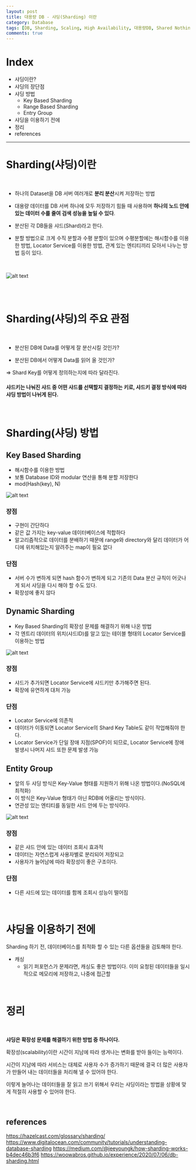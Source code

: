 ```yaml
---
layout: post
title: 대용량 DB - 샤딩(Sharding) 이란
category: Database
tags: [DB, Sharding, Scaling, High Availability, 대용량DB, Shared Nothing]
comments: true
---
```


# Index

- 샤딩이란?
- 샤딩의 장단점
- 샤딩 방법
  - Key Based Sharding
  - Range Based Sharding
  - Entry Group
- 샤딩을 이용하기 전에
- 정리
- references

---

# Sharding(샤딩)이란

<br>

- 하나의 Dataset을 DB 서버 여러개로 **분리 분산**시켜 저장하는 방법

- 대용량 데이터를 DB 서버 하나에 모두 저장하기 힘들 때 사용하며 **하나의 노드 안에 있는 데이터 수를 줄여 검색 성능을 높일 수 있다**.

- 분산된 각 DB들을 샤드(Shard)라고 한다.

- 분할 방법으로 크게 수직 분할과 수평 분할이 있으며 수평분할에는 해시함수를 이용한 방법, Locator Service를 이용한 방법, 관계 있는 엔티티끼리 모아서 나누는 방법 등이 있다.

<br>

![alt text](/public/img/db/partitions.png "수직 분할과 수평 분할")

<br>

<!-- # Sharding(샤딩)의 장단점 -->

<br>

# Sharding(샤딩)의 주요 관점

<br>

- 분산된 DB에 Data를 어떻게 잘 분산시킬 것인가?

- 분산된 DB에서 어떻게 Data를 읽어 올 것인가?

=> Shard Key를 어떻게 정의하는지에 따라 달라진다.

#### 샤드키는 나눠진 샤드 중 어떤 샤드를 선택할지 결정하는 키로, 샤드키 결정 방식에 따라 샤딩 방법이 나뉘게 된다.

<br>

# Sharding(샤딩) 방법

## Key Based Sharding

- 해시함수를 이용한 방법
- 보통 Database ID와 modular 연산을 통해 분할 저장한다
- mod(Hash(key), N)

![alt text](/public/img/db/hash_sharding.png "샤딩 방법 1 - 해시 샤딩")

### 장점

- 구현이 간단하다
- 같은 값 가지는 key-value 데이터베이스에 적합하다
- 알고리즘적으로 데이터를 분배하기 때문에 range와 directory와 달리 데이터가 어디에 위치해있는지 알려주는 map이 필요 없다

### 단점

- 서버 수가 변하게 되면 hash 함수가 변하게 되고 기존의 Data 분산 규칙이 어긋나게 되서 샤딩을 다시 해야 할 수도 있다.
- 확장성에 좋지 않다

## Dynamic Sharding

- Key Based Sharding의 확장성 문제를 해결하기 위해 나온 방법
- 각 엔트리 데이터의 위치(샤드ID)를 알고 있는 테이블 형태의 Locator Service를 이용하는 방법

![alt text](/public/img/db/dynamic_sharding.png "샤딩 방법 2 - 다이나믹 샤딩")

### 장점

- 샤드가 추가되면 Locator Service에 샤드키만 추가해주면 된다.
- 확장에 유연하게 대처 가능

### 단점

- Locator Service에 의존적
- 데이터가 이동되면 Locator Service의 Shard Key Table도 같이 작업해줘야 한다.
- Locator Service가 단일 장애 지점(SPOF)이 되므로, Locator Service에 장애 발생시 나머지 샤드 또한 문제 발생 가능

## Entity Group

- 앞의 두 샤딩 방식은 Key-Value 형태를 지원하기 위해 나온 방법이다.(NoSQL에 최적화)
- 이 방식은 Key-Value 형태가 아닌 RDB에 어울리는 방식이다.
- 연관성 있는 엔티티를 동일한 샤드 안에 두는 방식이다.

![alt text](/public/img/db/entity_group.png "샤딩 방법 3 - 엔티티그룹")

### 장점

- 같은 샤드 안에 있는 데이터 조회시 효과적
- 데이터는 자연스럽게 사용자별로 분리되어 저장되고
- 사용자가 늘어남에 따라 확장성이 좋은 구조이다.

### 단점

- 다른 샤드에 있는 데이터를 함께 조회시 성능이 떨어짐

<br>

# 샤딩을 이용하기 전에

Sharding 하기 전, 데이터베이스를 최적화 할 수 있는 다른 옵션들을 검토해야 한다.

- 캐싱
  - 읽기 퍼포먼스가 문제라면, 캐싱도 좋은 방법이다. 이미 요청된 데이터들을 일시적으로 메모리에 저장하고, 나중에 접근할

<br>

# 정리

<br>

**샤딩은 확장성 문제를 해결하기 위한 방법 중 하나이다.**

확장성(scalability)이란 시간이 지남에 따라 생겨나는 변화를 받아 들이는 능력이다.

시간이 지남에 따라 서비스는 대체로 사용자 수가 증가하기 때문에 결국 더 많은 사용자가 만들어 내는 데이터들을 처리해 낼 수 있어야 한다.

이렇게 늘어나는 데이터들을 잘 읽고 쓰기 위해서 우리는 샤딩이라는 방법을 상황에 맞게 적절히 사용할 수 있어야 한다.

<br>

## references

https://hazelcast.com/glossary/sharding/
https://www.digitalocean.com/community/tutorials/understanding-database-sharding
https://medium.com/@jeeyoungk/how-sharding-works-b4dec46b3f6
https://woowabros.github.io/experience/2020/07/06/db-sharding.html
